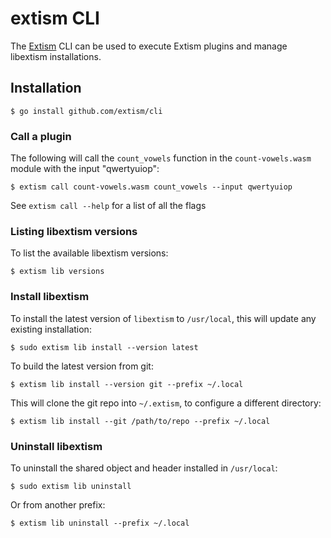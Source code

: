 # extism CLI

The [Extism](https://github.com/extism/extism) CLI can be used to execute Extism plugins and manage libextism installations.

## Installation

```shell
$ go install github.com/extism/cli
```

### Call a plugin

The following will call the `count_vowels` function in the `count-vowels.wasm` module with the input "qwertyuiop":

```shell
$ extism call count-vowels.wasm count_vowels --input qwertyuiop
```

See `extism call --help` for a list of all the flags

### Listing libextism versions

To list the available libextism versions:

```shell
$ extism lib versions
```

### Install libextism

To install the latest version of `libextism` to `/usr/local`, this will update any existing installation:

```shell
$ sudo extism lib install --version latest
```

To build the latest version from git:

```shell
$ extism lib install --version git --prefix ~/.local
```

This will clone the git repo into `~/.extism`, to configure a different directory:

```shell
$ extism lib install --git /path/to/repo --prefix ~/.local
```

### Uninstall libextism

To uninstall the shared object and header installed in `/usr/local`:

```shell
$ sudo extism lib uninstall
```

Or from another prefix:

```shell
$ extism lib uninstall --prefix ~/.local
```
